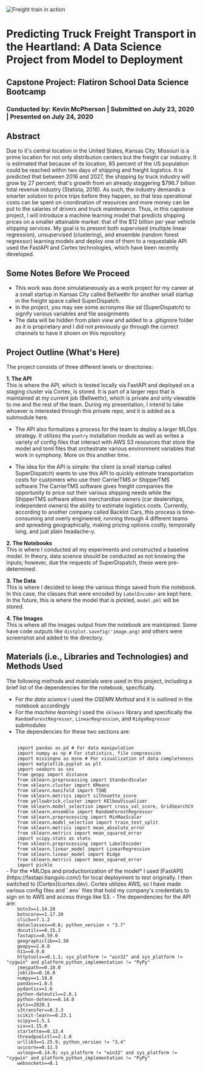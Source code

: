 ![Freight train in action](https://ithinkbigger.com/wp-content/uploads/2019/03/freight-logistics-708x440.jpg)

# Predicting Truck Freight Transport in the Heartland: A Data Science Project from Model to Deployment
## Capstone Project: Flatiron School Data Science Bootcamp

### Conducted by: Kevin McPherson | Submitted on July 23, 2020 | Presented on July 24, 2020

## Abstract

Due to it's central location in the United States, Kansas City, Missouri is
a prime location for not only distribution centers but the freight car industry. It is estimated that because of its location, 85 percent of the US population could be reached within two days of shipping and freight logistics. It is predicted that between 2016 and 2027, the shipping by truck industry will grow by 27 percent; that's growth from an already staggering $796.7 billion total revenue industry (Statista, 2018). As such, the industry demands a smarter solution to price trips before they happen, so that less operational costs can be spent on coordination of resources and more money can be put to the salaries of drivers and truck maintenance. Thus, in this capstone project, I will introduce a machine learning model that predicts shipping prices on a smaller attainable market: that of the $12 billion per year vehicle shipping services. My goal is to present both supervised (multiple linear regression), unsupervised (clustering), and ensemble (random forest regressor) learning models and deploy one of them to a requestable API used the FastAPI and Cortex technologies, which have been recently developed. 

## Some Notes Before We Proceed

* This work was done simulataneously as a work project for my career at a small startup in Kansas City called Bellwethr for another small startup in  the freight space called SuperDispatch. 
* In the project, you may see some acronyms like sd (SuperDispatch) to signify various variables and file assignments
* The data will be hidden from plain view and added to a .gitignore folder as it is proprietary and I did not previously go through the correct channels to have it shown on this repository

## Project Outline (What's Here)

The project consists of three different levels or directories:

**1. The API** <br>
This is where the API, which is tested locally via FastAPI and deployed on a staging cluster via Cortex, is stored. It is part of a larger repo that is maintained at my current job (Bellwethr), which is private and only viewable to me and the rest of the team. During my presentation, I intend to take whoever is interested through this private repo, and it is added as a submodule here. 

- The API also formalizes a process for the team to deploy a larger MLOps strategy. It utilizes the `poetry` installation module as well as writes a variety of config files that interact with AWS S3 resources that store the model and toml files that orchestrate various environment variables that work in symphony. More on this another time. 

- The idea for the API is simple: the client (a small startup called SuperDispatch) wants to use this API to quickly estimate transportation costs for customers who use their CarrierTMS or ShipperTMS software.The CarrierTMS software gives freight companies the opportunity to price out their various shipping needs while the ShipperTMS software allows merchandise owners (car dealerships, independent owners) the ability to estimate logistics costs. Currently, according to another company called Backlot Cars, this process is time-consuming and overly engineered, running through 4 different teams and spreading geographically, making pricing options costly, temporally long, and just plain headache-y. 

**2. The Notebooks** <br>
This is where I conducted all my experiments and constructed a baseline model. In theory, data science should be conducted as not knowing the inputs; however, due the requests of SuperDispatch, these were pre-determined. 

**3. The Data** <br>
This is where I decided to keep the various things saved from the notebook. In this case, the classes that were encoded by `LabelEncoder` are kept here. In the future, this is where the model that is pickled, `model.pkl` will be stored.

**4. The Images** <br>
This is where all the images output from the notebook are maintained. Some have code outputs like `distplot.savefig('image.png)` and others were screenshot and added to the directory.

## Materials (i.e., Libraries and Technologies) and Methods Used

The following methods and materials were used in this project, including a brief list of the dependencies for the notebook, specifically.

- For *the data science* I used the *OSEMN Method* and it is outlined in the notebook accordingly
- For the *machine learning* I used the `sklearn` library and specifically the `RandomForestRegressor`, `LinearRegression`, and `RidgeRegressor` submodules
- The dependencies for these two sections are:
<code>
    import pandas as pd # For data manipulation
    import numpy as np # For statistics, file compression
    import missingno as msno # For visualization of data completeness
    import matplotlib.pyplot as plt
    import seaborn as sns
    from geopy import distance
    from sklearn.preprocessing import StandardScaler
    from sklearn.cluster import KMeans
    from sklearn.manifold import TSNE
    from sklearn.metrics import silhouette_score
    from yellowbrick.cluster import KElbowVisualizer
    from sklearn.model_selection import cross_val_score, GridSearchCV
    from sklearn.ensemble import RandomForestRegressor
    from sklearn.preprocessing import MinMaxScaler
    from sklearn.model_selection import train_test_split
    from sklearn.metrics import mean_absolute_error
    from sklearn.metrics import mean_squared_error
    import scipy.stats as stats
    from sklearn.preprocessing import LabelEncoder
    from sklearn.linear_model import LinearRegression
    from sklearn.linear_model import Ridge
    from sklearn.metrics import mean_squared_error
    import pickle
</code>
- For the *MLOps and productionization of the model* I used [FastAPI](https://fastapi.tiangolo.com/) for local deployment to test originally. I then switched to [Cortex](cortex.dev). Cortex utilizes AWS, so I have made various config files and `.env` files that hold my company's credentials to sign on to AWS and access things like S3.
- The dependencies for the API are:
<code>
    boto3==1.14.20
    botocore==1.17.20
    click==7.1.2
    dataclasses==0.6; python_version < "3.7"
    docutils==0.15.2
    fastapi==0.59.0
    geographiclib==1.50
    geopy==2.0.0
    h11==0.9.0
    httptools==0.1.1; sys_platform != "win32" and sys_platform != "cygwin" and platform_python_implementation != "PyPy" 
    jmespath==0.10.0
    joblib==0.16.0
    numpy==1.19.0 
    pandas==1.0.5
    pydantic==1.6
    python-dateutil==2.8.1
    python-dotenv==0.14.0
    pytz==2020.1
    s3transfer==0.3.3
    scikit-learn==0.23.1
    scipy==1.5.1
    six==1.15.0
    starlette==0.13.4
    threadpoolctl==2.1.0
    urllib3==1.25.9; python_version != "3.4"
    uvicorn==0.11.5
    uvloop==0.14.0; sys_platform != "win32" and sys_platform != "cygwin" and platform_python_implementation != "PyPy"
    websockets==8.1
</code>